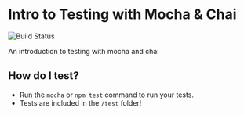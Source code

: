 # Intro to Testing with Mocha & Chai

![Build Status](https://travis-ci.org/dmtopp/intro_to_testing.svg?branch=master)

An introduction to testing with mocha and chai

## How do I test?

* Run the `mocha` or `npm test` command to run your tests.
* Tests are included in the `/test` folder!
